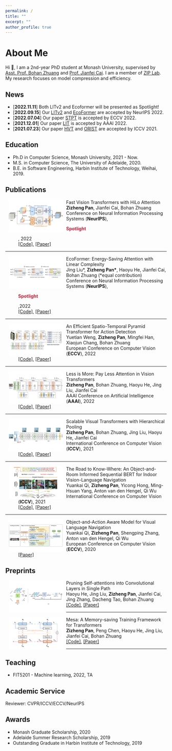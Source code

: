 ```yaml
---
permalink: /
title: ""
excerpt: ""
author_profile: true
---
```



# About Me

Hi 👋, I am a 2nd-year PhD student at Monash University, supervised by [Asst. Prof. Bohan Zhuang](https://scholar.google.com.au/citations?user=DFuDBBwAAAAJ) and [Prof. Jianfei Cai](https://scholar.google.com.au/citations?user=N6czCoUAAAAJ). I am a member of [ZIP Lab](https://ziplab.github.io/). My research focuses on model compression and efficiency.



## News
- [**2022.11.11**] Both LITv2 and Ecoformer will be presented as Spotlight!
- [**2022.09.15**] Our [LITv2](https://arxiv.org/abs/2205.13213) and [EcoFormer](https://github.com/ziplab/EcoFormer) are accepted by NeurIPS 2022.
- [**2022.07.04**] Our paper [STPT](https://arxiv.org/abs/2207.10448) is accepted by ECCV 2022.
- [**2021.12.01**] Our paper [LIT](https://arxiv.org/abs/2105.14217) is accepted by AAAI 2022.
- [**2021.07.23**] Our paper [HVT](https://arxiv.org/abs/2103.10619) and [ORIST](https://arxiv.org/abs/2104.04167) are accepted by ICCV 2021.



## Education

- Ph.D in Computer Science, Monash University, 2021 - Now.
- M.S. in Computer Science, The University of Adelaide, 2020.
- B.E. in Software Engineering, Harbin Institute of Technology, Weihai, 2019.


## Publications

<dl>
  <dt ><img align="left" width="170" hspace="10" src="../images/litv2.jpg"></dt>
  <dt> Fast Vision Transformers with HiLo Attention</dt>
  <dd><strong>Zizheng Pan</strong>, Jianfei Cai, Bohan Zhuang</dd>	
  <dd> Conference on Neural Information Processing Systems (<strong>NeurIPS</strong>), <strong><p style="color:#c91f37">Spotlight</p></strong>, 2022</dd>
  <dd>
    <a href="https://github.com/ziplab/LITv2">[Code]</a>, 
    <a href="https://arxiv.org/abs/2205.13213">[Paper]</a>
  </dd>
</dl>



------

<dl>
  <dt ><img align="left" width="170" hspace="10" src="../images/ecoformer.jpg"></dt>
  <dt> EcoFormer: Energy-Saving Attention with Linear Complexity</dt>
  <dd>Jing Liu*, <strong>Zizheng Pan*</strong>, Haoyu He, Jianfei Cai, Bohan Zhuang (*equal contribution)</dd>
  <dd> Conference on Neural Information Processing Systems (<strong>NeurIPS</strong>), <strong><p style="color:#c91f37">Spotlight</p></strong>,2022</dd>
  <dd>
    <a href="https://github.com/ziplab/EcoFormer">[Code]</a>, 
    <a href="https://arxiv.org/abs/2209.09004">[Paper]</a>
  </dd>
</dl>





------

<dl>
  <dt ><img align="left" width="170" hspace="10" src="../images/stpt.jpg"></dt>
  <dt> An Efficient Spatio-Temporal Pyramid Transformer for Action Detection</dt>
  <dd>Yuetian Weng, <strong>Zizheng Pan</strong>, Mingfei Han, Xiaojun Chang, Bohan Zhuang</dd>	
  <dd>European Conference on Computer Vision (<strong>ECCV</strong>), 2022</dd>
  <dd>
    <a href="https://github.com/ziplab/STPT">[Code]</a>, 
    <a href="https://arxiv.org/abs/2207.10448">[Paper]</a>
  </dd>
</dl>

------

<dl>
  <dt ><img align="left" width="170" hspace="10" src="../images/lit.jpg"></dt>
  <dt> Less is More: Pay Less Attention in Vision Transformers</dt>
  <dd><strong>Zizheng Pan</strong>, Bohan Zhuang, Haoyu He, Jing Liu, Jianfei Cai</dd>	
  <dd>AAAI Conference on Artificial Intelligence (<strong>AAAI</strong>), 2022</dd>
  <dd>
    <a href="https://github.com/ziplab/LIT">[Code]</a>, 
    <a href="https://arxiv.org/abs/2105.14217">[Paper]</a>
  </dd>
</dl>



------


<dl>
  <dt ><img align="left" width="170" hspace="10" src="../images/hvt.jpg"></dt>
  <dt> Scalable Visual Transformers with Hierarchical Pooling</dt>
  <dd><strong>Zizheng Pan</strong>, Bohan Zhuang, Jing Liu, Haoyu He, Jianfei Cai</dd>	
  <dd>International Conference on Computer Vision (<strong>ICCV</strong>), 2021</dd>
  <dd>
  	<a href="https://github.com/ziplab/HVT">[Code]</a>,
    <a href="https://arxiv.org/abs/2103.10619">[Paper]</a>
  </dd>
</dl>


------

<dl>
  <dt ><img align="left" width="170" hspace="10" src="../images/orist.jpg"></dt>
  <dt> The Road to Know-Where: An Object-and-Room Informed Sequential BERT for Indoor Vision-Language Navigation</dt>
  <dd>Yuankai Qi, <strong>Zizheng Pan</strong>, Yicong Hong, Ming-Hsuan Yang, Anton van den Hengel, Qi Wu</dd>	
  <dd>International Conference on Computer Vision (<strong>ICCV</strong>), 2021</dd>
  <dd>
    <a href="https://github.com/YuankaiQi/ORIST">[Code]</a>,
    <a href="https://arxiv.org/abs/2104.04167">[Paper]</a>
  </dd>
</dl>



------

<dl>
  <dt ><img align="left" width="170" hspace="10" src="../images/oaa.jpg"></dt>
  <dt> Object-and-Action Aware Model for Visual Language Navigation</dt>
  <dd>Yuankai Qi, <strong>Zizheng Pan</strong>, Shengping Zhang, Anton van den Hengel, Qi Wu</dd>	
  <dd>European Conference on Computer Vision (<strong>ECCV</strong>), 2020</dd>
  <dd>
    <a href="https://arxiv.org/abs/2007.14626">[Paper]</a>
  </dd>
</dl>



## Preprints
<dl>
  <dt ><img align="left" width="170" hspace="10" src="../images/spvit.png"></dt>
  <dt> Pruning Self-attentions into Convolutional Layers in Single Path</dt>
  <dd>Haoyu He, Jing Liu, <strong>Zizheng Pan</strong>, Jianfei Cai, Jing Zhang, Dacheng Tao, Bohan Zhuang</dd>	
  <dd>
    <a href="https://github.com/ziplab/SPViT">[Code]</a>, 
    <a href="https://arxiv.org/abs/2111.11802">[Paper]</a>
  </dd>
</dl>


------

<dl>
  <dt ><img align="left" width="170" hspace="10" src="../images/mesa.png"></dt>
  <dt> Mesa: A Memory-saving Training Framework for Transformers</dt>
  <dd><strong>Zizheng Pan</strong>, Peng Chen, Haoyu He, Jing Liu, Jianfei Cai, Bohan Zhuang</dd>	
  <dd>
    <a href="https://github.com/ziplab/Mesa">[Code]</a>, 
    <a href="https://arxiv.org/abs/2111.11124">[Paper]</a>
  </dd>
</dl>


------

## Teaching

- FIT5201 - Machine learning, 2022, TA

## Academic Service

Reviewer: CVPR/ICCV/ECCV/NeurIPS

## Awards

- Monash Graduate Scholarship, 2020
- Adelaide Summer Research Scholarship, 2019
- Outstanding Graduate in Harbin Institute of Technology, 2019
